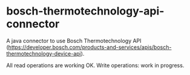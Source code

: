 # bosch-thermotechnology-api-connector

A java connector to use Bosch Thermotechnology API (https://developer.bosch.com/products-and-services/apis/bosch-thermotechnology-device-api).

All read operations are working OK. Write operations: work in progress.
